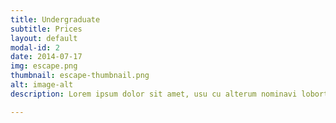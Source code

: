```yaml
---
title: Undergraduate
subtitle: Prices
layout: default
modal-id: 2
date: 2014-07-17
img: escape.png
thumbnail: escape-thumbnail.png
alt: image-alt
description: Lorem ipsum dolor sit amet, usu cu alterum nominavi lobortis. At duo novum diceret. Tantas apeirian vix et, usu sanctus postulant inciderint ut, populo diceret necessitatibus in vim. Cu eum dicam feugiat noluisse.

---
```

